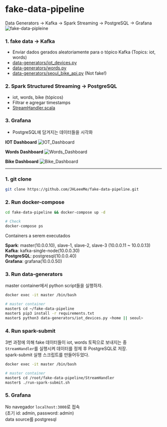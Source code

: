 # fake-data-pipeline
Data Generators -> Kafka -> Spark Streaming -> PostgreSQL -> Grafana
![fake-data-pipleine](https://user-images.githubusercontent.com/31606119/108158077-88570680-7127-11eb-9339-910b5a8393aa.png)

### 1. fake data -> Kafka
- Enviar dados gerados aleatoriamente para o tópico Kafka (Topics: iot, words)
- [data-generators/iot_devices.py](https://github.com/JHLeeeMe/fake-data-pipeline/blob/master/data-generators/iot_devices.py)
- [data-generators/words.py](https://github.com/JHLeeeMe/fake-data-pipeline/blob/master/data-generators/words.py)
- [data-generators/seoul_bike_api.py](https://github.com/JHLeeeMe/fake-data-pipeline/blob/master/data-generators/seoul_bike_api.py) (Not fake!)

### 2. Spark Structured Streaming -> PostgreSQL
- iot, words, bike (tópicos)
- Filtrar e agregar timestamps
- [StreamHandler.scala](https://github.com/JHLeeeMe/fake-data-pipeline/blob/master/StreamHandler/src/main/scala/StreamHandler.scala)

### 3. Grafana
- PostgreSQL에 담겨지는 데이터들을 시각화

**IOT Dashboard**
![IOT_Dashboard](https://user-images.githubusercontent.com/31606119/98818999-ab5e8400-246f-11eb-8b6c-cc4a220758bd.png)

**Words Dashboard**
![Words_Dashboard](https://user-images.githubusercontent.com/31606119/98819004-ac8fb100-246f-11eb-9f1e-99548f1cd30f.png)

**Bike Dashboard**
![Bike_Dashboard](https://user-images.githubusercontent.com/31606119/102494317-d0ba5f80-40b7-11eb-8759-719b395f322b.png)

---

### 1. git clone
```bash
git clone https://github.com/JHLeeeMe/fake-data-pipeline.git
```
### 2. Run docker-compose
```bash
cd fake-data-pipeline && docker-compose up -d

# Check
docker-compose ps
```

Containers a serem executados

**Spark**: master(10.0.0.10), slave-1, slave-2, slave-3 (10.0.0.11 ~ 10.0.0.13)  
**Kafka**: kafka-single-node(10.0.0.30)  
**PostgreSQL**: postgresql(10.0.0.40)  
**Grafana**: grafana(10.0.0.50)

### 3. Run data-generators
master container에서 python script들을 실행하자.
```bash
docker exec -it master /bin/bash

# master container
master$ cd ~/fake-data-pipeline
master$ pip3 install -r requirements.txt
master$ python3 data-generators/iot_devices.py <home || seoul>
```


### 4. Run spark-submit
3번 과정에 의해 fake 데이터들이 iot, words 토픽으로 보내지는 중  
```StreamHandler```를 실행시켜 데이터를 정제 후 PostgreSQL로 저장.  
spark-submit 실행 스크립트를 만들어두었다.
```bash
docker exec -it master /bin/bash

# master container
master$ cd /root/fake-data-pipeline/StreamHandler
master$ ./run-spark-submit.sh
```

### 5. Grafana
No navegador ```localhost:3000```로 접속  
(초기 id: admin, password: admin)  
data source를 postgresql


